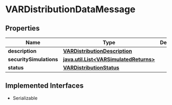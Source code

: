 

# VARDistributionDataMessage


## Properties

Name | Type | Description | Notes
------------ | ------------- | ------------- | -------------
**description** | [**VARDistributionDescription**](VARDistributionDescription.md) |  |  [optional]
**securitySimulations** | [**java.util.List&lt;VARSimulatedReturns&gt;**](VARSimulatedReturns.md) |  |  [optional]
**status** | [**VARDistributionStatus**](VARDistributionStatus.md) |  |  [optional]


## Implemented Interfaces

* Serializable


